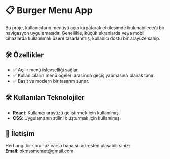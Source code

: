 # 📋 Burger Menu App

Bu proje, kullanıcıların menüyü açıp kapatarak etkileşimde bulunabileceği bir navigasyon uygulamasıdır. Genellikle, küçük ekranlarda veya mobil cihazlarda kullanılmak üzere tasarlanmış, kullanıcı dostu bir arayüze sahip.

## 🛠️ Özellikler

- ✅ Açılır menü işlevselliği sağlar.
- ✅ Kullanıcıların menü öğeleri arasında geçiş yapmasına olanak tanır.
- ✅ Basit ve modern bir tasarım sunar.

## 🛠️ Kullanılan Teknolojiler

- **React**: Kullanıcı arayüzü geliştirmek için kullanılmış.
- **CSS**: Uygulamanın stilini oluşturmak için kullanılmış.

## 📧 İletişim

Herhangi bir sorunuz varsa bana şu adresten ulaşabilirsiniz:  
**Email**: okmssmemet@gmail.com
